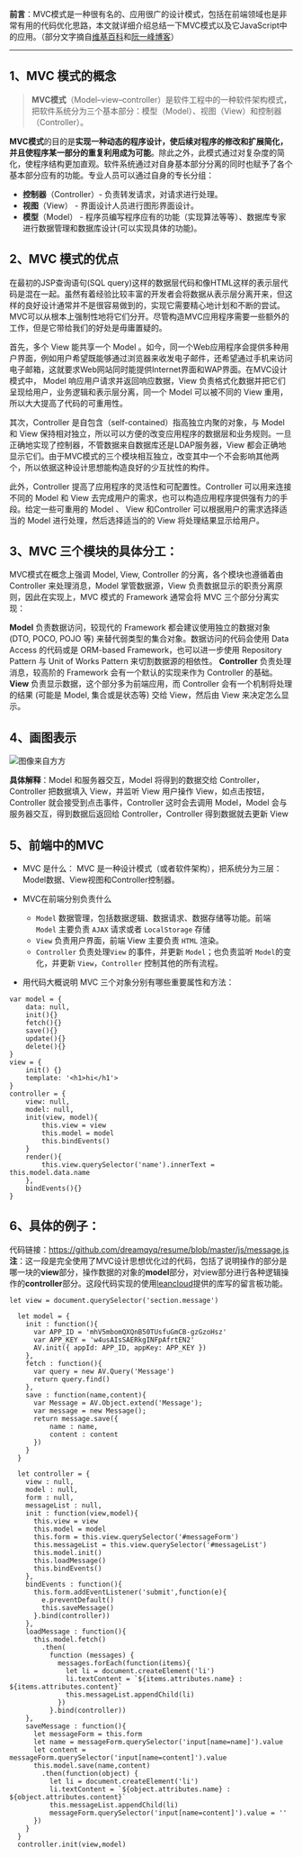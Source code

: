 **前言**：MVC模式是一种很有名的、应用很广的设计模式，包括在前端领域也是非常有用的代码优化思路，本文就详细介绍总结一下MVC模式以及它JavaScript中的应用。（部分文字摘自[维基百科](https://zh.wikipedia.org/zh-hans/MVC)和[阮一峰博客](http://www.ruanyifeng.com/blog/2007/11/mvc.html)）

---

## 1、MVC 模式的概念
>**MVC模式**（Model–view–controller）是软件工程中的一种软件架构模式，把软件系统分为三个基本部分：模型（Model）、视图（View）和控制器（Controller）。

**MVC模式**的目的是**实现一种动态的程序设计，使后续对程序的修改和扩展简化，并且使程序某一部分的重复利用成为可能**。除此之外，此模式通过对复杂度的简化，使程序结构更加直观。软件系统通过对自身基本部分分离的同时也赋予了各个基本部分应有的功能。专业人员可以通过自身的专长分组：
*   **控制器**（Controller）- 负责转发请求，对请求进行处理。
*   **视图**（View） - 界面设计人员进行图形界面设计。
*   **模型**（Model） - 程序员编写程序应有的功能（实现算法等等）、数据库专家进行数据管理和数据库设计(可以实现具体的功能)。

## 2、MVC 模式的优点

在最初的JSP查询语句(SQL query)这样的数据层代码和像HTML这样的表示层代码是混在一起。虽然有着经验比较丰富的开发者会将数据从表示层分离开来，但这样的良好设计通常并不是很容易做到的，实现它需要精心地计划和不断的尝试。MVC可以从根本上强制性地将它们分开。尽管构造MVC应用程序需要一些额外的工作，但是它带给我们的好处是毋庸置疑的。

首先，多个 View 能共享一个 Model 。如今，同一个Web应用程序会提供多种用户界面，例如用户希望既能够通过浏览器来收发电子邮件，还希望通过手机来访问电子邮箱，这就要求Web网站同时能提供Internet界面和WAP界面。在MVC设计模式中， Model 响应用户请求并返回响应数据，View 负责格式化数据并把它们呈现给用户，业务逻辑和表示层分离，同一个 Model 可以被不同的 View 重用，所以大大提高了代码的可重用性。

其次，Controller 是自包含（self-contained）指高独立内聚的对象，与 Model 和 View 保持相对独立，所以可以方便的改变应用程序的数据层和业务规则。一旦正确地实现了控制器，不管数据来自数据库还是LDAP服务器，View 都会正确地显示它们。由于MVC模式的三个模块相互独立，改变其中一个不会影响其他两个，所以依据这种设计思想能构造良好的少互扰性的构件。

此外，Controller 提高了应用程序的灵活性和可配置性。Controller 可以用来连接不同的 Model 和 View 去完成用户的需求，也可以构造应用程序提供强有力的手段。给定一些可重用的 Model 、 View 和Controller 可以根据用户的需求选择适当的 Model 进行处理，然后选择适当的的 View 将处理结果显示给用户。

## 3、MVC 三个模块的具体分工：

MVC模式在概念上强调 Model, View, Controller 的分离，各个模块也遵循着由 Controller 来处理消息，Model 掌管数据源，View 负责数据显示的职责分离原则，因此在实现上，MVC 模式的 Framework 通常会将 MVC 三个部分分离实现：

**Model** 负责数据访问，较现代的 Framework 都会建议使用独立的数据对象 (DTO, POCO, POJO 等) 来替代弱类型的集合对象。数据访问的代码会使用 Data Access 的代码或是 ORM-based Framework，也可以进一步使用 Repository Pattern 与 Unit of Works Pattern 来切割数据源的相依性。
**Controller** 负责处理消息，较高阶的 Framework 会有一个默认的实现来作为 Controller 的基础。
**View** 负责显示数据，这个部分多为前端应用，而 Controller 会有一个机制将处理的结果 (可能是 Model, 集合或是状态等) 交给 View，然后由 View 来决定怎么显示。

## 4、画图表示

![图像来自方方](https://upload-images.jianshu.io/upload_images/11827773-e57052a06919d24c.png?imageMogr2/auto-orient/strip%7CimageView2/2/w/1240)

**具体解释**：Model 和服务器交互，Model 将得到的数据交给 Controller，Controller 把数据填入 View，并监听 View
用户操作 View，如点击按钮，Controller 就会接受到点击事件，Controller 这时会去调用 Model，Model 会与服务器交互，得到数据后返回给 Controller，Controller 得到数据就去更新 View

## 5、前端中的MVC

- MVC 是什么：
MVC 是一种设计模式（或者软件架构），把系统分为三层：Model数据、View视图和Controller控制器。
- MVC在前端分别负责什么
  - `Model` 数据管理，包括数据逻辑、数据请求、数据存储等功能。前端 `Model` 主要负责 `AJAX` 请求或者 `LocalStorage` 存储
  - `View` 负责用户界面，前端 View 主要负责 `HTML` 渲染。
  - `Controller` 负责处理`View` 的事件，并更新 `Model`；也负责监听 `Model`的变化，并更新 `View`，`Controller` 控制其他的所有流程。

- 用代码大概说明 MVC 三个对象分别有哪些重要属性和方法：
```
var model = {
    data: null,
    init(){}
    fetch(){}
    save(){}
    update(){}
    delete(){}
}
view = {
    init() {}
    template: '<h1>hi</h1'>
}
controller = {
    view: null,
    model: null,
    init(view, model){
        this.view = view
        this.model = model
        this.bindEvents()
    }
    render(){
        this.view.querySelector('name').innerText = this.model.data.name
    },
    bindEvents(){}
}
```


## 6、具体的例子：

代码链接：https://github.com/dreamqyq/resume/blob/master/js/message.js
**注**：这一段是完全使用了MVC设计思想优化过的代码，包括了说明操作的部分是哪一块的**view**部分，操作数据的对象的**model**部分，对view部分进行各种逻辑操作的**controller**部分。这段代码实现的使用[leancloud](https://leancloud.cn/)提供的库写的留言板功能。


```
let view = document.querySelector('section.message')

  let model = {
    init : function(){
      var APP_ID = 'mhV5mbomQXQnB50TUsfuGmCB-gzGzoHsz'
      var APP_KEY = 'w4usAIsSAERkgINFpAfrtEN2'
      AV.init({ appId: APP_ID, appKey: APP_KEY })
    },
    fetch : function(){
      var query = new AV.Query('Message')
      return query.find()
    },
    save : function(name,content){
      var Message = AV.Object.extend('Message');
      var message = new Message();
      return message.save({
          name : name,
          content : content 
      })
    }
  }

  let controller = {
    view : null,
    model : null,
    form : null,
    messageList : null,
    init : function(view,model){
      this.view = view 
      this.model = model
      this.form = this.view.querySelector('#messageForm')
      this.messageList = this.view.querySelector('#messageList')
      this.model.init()
      this.loadMessage()
      this.bindEvents()
    },
    bindEvents : function(){
      this.form.addEventListener('submit',function(e){
        e.preventDefault()
        this.saveMessage()
      }.bind(controller))
    },
    loadMessage : function(){
      this.model.fetch()
        .then(
          function (messages) {
            messages.forEach(function(items){
              let li = document.createElement('li')
              li.textContent = `${items.attributes.name} : ${items.attributes.content}`
              this.messageList.appendChild(li)
            })
          }.bind(controller))
    },
    saveMessage : function(){
      let messageForm = this.form
      let name = messageForm.querySelector('input[name=name]').value
      let content = messageForm.querySelector('input[name=content]').value
      this.model.save(name,content)
        .then(function(object) {
          let li = document.createElement('li')
          li.textContent = `${object.attributes.name} : ${object.attributes.content}`
          this.messageList.appendChild(li)
          messageForm.querySelector('input[name=content]').value = ''
      })
    }
  }
  controller.init(view,model)
```
